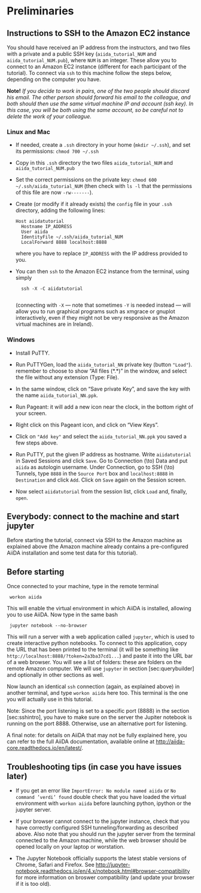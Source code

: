Preliminaries
=============

Instructions to SSH to the Amazon EC2 instance
----------------------------------------------

You should have received an IP address from the instructors, and two files with a private and a public SSH key (`aiida_tutorial_NUM` and `aiida_tutorial_NUM.pub`), where `NUM` is an integer. These allow you to connect to an Amazon EC2 instance (different for each participant of the tutorial). To connect via `ssh` to this machine follow the steps below, depending on the computer you have.

**Note!** *If you decide to work in pairs, one of the two people should discard his email. The other person should forward his email to the colleague, and both should then use the same virtual machine IP and account (ssh key). In this case, you will be both using the same account, so be careful not to delete the work of your colleague.*

### Linux and Mac

-   If needed, create a `.ssh` directory in your home (`mkdir ~/.ssh`), and set its permissions:
    `chmod 700 ~/.ssh`

-   Copy in this `.ssh` directory the two files `aiida_tutorial_NUM` and
    `aiida_tutorial_NUM.pub`

-   Set the correct permissions on the private key:
    `chmod 600 ~/.ssh/aiida_tutorial_NUM` (then check with `ls -l` that the permissions of this file are now `-rw-------`).

-   Create (or modify if it already exists) the `config` file in your `.ssh` directory, adding the following lines:

    ```console
    Host aiidatutorial
      Hostname IP_ADDRESS
      User aiida
      IdentityFile ~/.ssh/aiida_tutorial_NUM
      LocalForward 8888 localhost:8888
    ```

    where you have to replace `IP_ADDRESS` with the IP address provided to you.

-   You can then `ssh` to the Amazon EC2 instance from the terminal, using simply

    ```console
      ssh -X -C aiidatutorial
     
    ```

    (connecting with `-X` — note that sometimes `-Y` is needed instead — will allow you to run graphical programs such as xmgrace or gnuplot interactively, even if they might not be very responsive as the Amazon virtual machines are in Ireland).

### Windows

-   Install PuTTY.

-   Run PuTTYGen, load the `aiida_tutorial_NN` private key (button `"Load"`). remember to choose to show “All files (\*.\*)” in the window, and select the file without any extension (Type: File).

-   In the same window, click on “Save private Key”, and save the key with the name
    `aiida_tutorial_NN.ppk`.

-   Run Pageant: it will add a new icon near the clock, in the bottom right of your screen.

-   Right click on this Pageant icon, and click on “View Keys”.

-   Click on `"Add key"` and select the `aiida_tutorial_NN.ppk` you saved a few steps above.

-   Run PuTTY, put the given IP address as hostname. Write `aiidatutorial` in Saved Sessions and click `Save`. Go to Connection \(\to\) Data and put `aiida` as autologin username. Under Connection, go to SSH \(\to\) Tunnels, type `8888` in the `Source Port` box and `localhost:8888` in `Destination` and click `Add`. Click on `Save` again on the Session screen.

-   Now select `aiidatutorial` from the session list, click `Load` and, finally, `open`.

Everybody: connect to the machine and start jupyter
---------------------------------------------------

Before starting the tutorial, connect via SSH to the Amazon machine as explained above (the Amazon machine already contains a pre-configured AiiDA installation and some test data for this tutorial).

Before starting
---------------

Once connected to your machine, type in the remote terminal

```console
 workon aiida
```

This will enable the virtual environment in which AiiDA is installed, allowing you to use AiiDA. Now type in the same bash

```console
 jupyter notebook --no-browser
```

This will run a server with a web application called `jupyter`, which is used to create interactive python notebooks. To connect to this application, copy the URL that has been printed to the terminal (it will be something like `http://localhost:8888/?token=2a3ba37cd1...`) and paste it into the URL bar of a web browser. You will see a list of folders: these are folders on the remote Amazon computer. We will use `jupyter` in section [sec:querybuilder] and optionally in other sections as well.

Now launch an identical `ssh` connection (again, as explained above) in another terminal, and type `workon aiida` here too. This terminal is the one you will actually use in this tutorial.

Note: Since the port listening is set to a specific port (8888) in the section [sec:sshintro], you have to make sure on the server the Jupiter notebook is running on the port 8888. Otherwise, use an alternative port for listening.

A final note: for details on AiiDA that may not be fully explained here, you can refer to the full AiiDA documentation, available online at <http://aiida-core.readthedocs.io/en/latest/>.

Troubleshooting tips (in case you have issues later)
----------------------------------------------------

-   If you get an error like `ImportError: No module named aiida` or `No command ’verdi’ found` double check that you have loaded the virtual environment with `workon aiida` before launching python, ipython or the jupyter server.

-   If your browser cannot connect to the jupyter instance, check that you have correctly configured SSH tunneling/forwarding as described above. Also note that you should run the jupyter server from the terminal connected to the Amazon machine, while the web browser should be opened locally on your laptop or worstation.

-   The Jupyter Notebook officially supports the latest stable versions of Chrome, Safari and Firefox. See <http://jupyter-notebook.readthedocs.io/en/4.x/notebook.html#browser-compatibility> for more information on broswer compatibility (and update your browser if it is too old).

